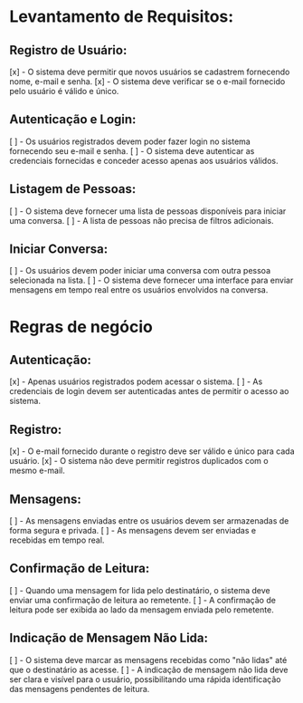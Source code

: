 # Levantamento de Requisitos:

## Registro de Usuário:
[x] - O sistema deve permitir que novos usuários se cadastrem fornecendo nome, e-mail e senha.
[x] - O sistema deve verificar se o e-mail fornecido pelo usuário é válido e único.

## Autenticação e Login:
[ ] - Os usuários registrados devem poder fazer login no sistema fornecendo seu e-mail e senha.
[ ] - O sistema deve autenticar as credenciais fornecidas e conceder acesso apenas aos usuários válidos.

## Listagem de Pessoas:
[ ] - O sistema deve fornecer uma lista de pessoas disponíveis para iniciar uma conversa.
[ ] - A lista de pessoas não precisa de filtros adicionais.

## Iniciar Conversa:
[ ] - Os usuários devem poder iniciar uma conversa com outra pessoa selecionada na lista.
[ ] - O sistema deve fornecer uma interface para enviar mensagens em tempo real entre os usuários envolvidos na conversa.




# Regras de negócio

## Autenticação:
[x] - Apenas usuários registrados podem acessar o sistema.
[ ] - As credenciais de login devem ser autenticadas antes de permitir o acesso ao sistema.

## Registro:
[x] - O e-mail fornecido durante o registro deve ser válido e único para cada usuário.
[x] - O sistema não deve permitir registros duplicados com o mesmo e-mail.

## Mensagens:
[ ] - As mensagens enviadas entre os usuários devem ser armazenadas de forma segura e privada.
[ ] - As mensagens devem ser enviadas e recebidas em tempo real.

## Confirmação de Leitura:

[ ] - Quando uma mensagem for lida pelo destinatário, o sistema deve enviar uma confirmação de leitura ao remetente.
[ ] - A confirmação de leitura pode ser exibida ao lado da mensagem enviada pelo remetente.

## Indicação de Mensagem Não Lida:
[ ] - O sistema deve marcar as mensagens recebidas como "não lidas" até que o destinatário as acesse.
[ ] - A indicação de mensagem não lida deve ser clara e visível para o usuário, possibilitando uma rápida identificação das mensagens pendentes de leitura.